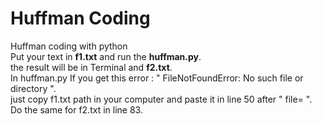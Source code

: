 # Huffman Coding
Huffman coding with python\
Put your text in **f1.txt** and run the **huffman.py**.\
the result will be in Terminal and **f2.txt**.\
In huffman.py If you get this error  : " FileNotFoundError: No such file or directory ".\
just copy f1.txt path in your computer and paste it in line 50 after " file= ".\
Do the same for f2.txt in line 83.
